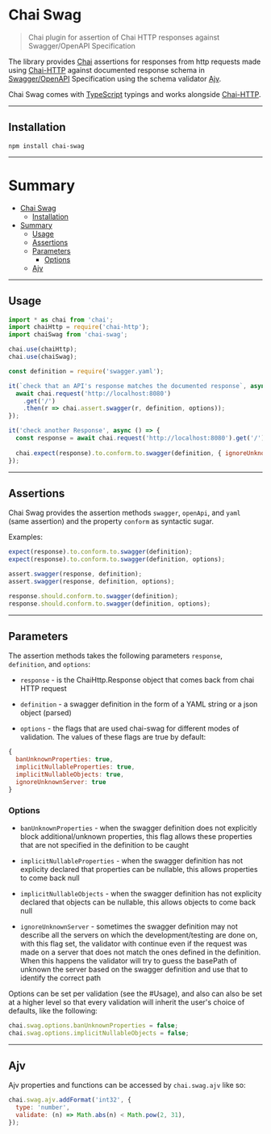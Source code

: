 # Chai Swag 

> Chai plugin for assertion of Chai HTTP responses against Swagger/OpenAPI Specification


The library provides [Chai](http://chaijs.com/) assertions for responses from http requests made using [Chai-HTTP](https://www.chaijs.com/plugins/chai-http/) against documented response schema in [Swagger/OpenAPI](https://swagger.io/docs/specification/about/) Specification using the schema validator [Ajv](https://ajv.js.org/).

Chai Swag comes with [TypeScript](https://www.typescriptlang.org/) typings
and works alongside [Chai-HTTP](https://github.com/domenic/chai-http).

---

## Installation

```
npm install chai-swag
```

---

# Summary
- [Chai Swag](#chai-swag)
  - [Installation](#installation)
- [Summary](#summary)
  - [Usage](#usage)
  - [Assertions](#assertions)
  - [Parameters](#parameters)
    - [Options](#options)
  - [Ajv](#ajv)

---

## Usage

```javascript
import * as chai from 'chai';
import chaiHttp = require('chai-http');
import chaiSwag from 'chai-swag';

chai.use(chaiHttp);
chai.use(chaiSwag);

const definition = require('swagger.yaml');

it(`check that an API's response matches the documented response`, async () => {
  await chai.request('http://localhost:8080')
    .get('/')
    .then(r => chai.assert.swagger(r, definition, options));
});

it('check another Response', async () => {
  const response = await chai.request('http://localhost:8080').get('/');
  
  chai.expect(response).to.conform.to.swagger(definition, { ignoreUnknownServer: false });
});
```

---

## Assertions

Chai Swag provides the assertion methods ```swagger```, ```openApi```, and ```yaml``` (same assertion)
and the property ```conform``` as syntactic sugar.

Examples:
```javascript
expect(response).to.conform.to.swagger(definition);
expect(response).to.conform.to.swagger(definition, options);

assert.swagger(response, definition);
assert.swagger(response, definition, options);

response.should.conform.to.swagger(definition);
response.should.conform.to.swagger(definition, options);
```

---

## Parameters
The assertion methods takes the following parameters ```response```, ```definition```, and ```options```:

* ```response``` - is the ChaiHttp.Response object that comes back from chai HTTP request

* ```definition``` - a swagger definition in the form of a YAML string or a json object (parsed)

* ```options``` - the flags that are used chai-swag for different modes of validation.
The values of these flags are true by default:

```javascript
{
  banUnknownProperties: true,
  implicitNullableProperties: true,
  implicitNullableObjects: true,
  ignoreUnknownServer: true
}
```

### Options
* ```banUnknownProperties``` - when the swagger definition does not explicitly block additional/unknown properties, this flag allows these properties that are not specified in the definition to be caught

* ```implicitNullableProperties``` - when the swagger definition has not explicity declared that properties can be nullable, this allows properties to come back null

* ```implicitNullableObjects``` - when the swagger definition has not explicity declared that objects can be nullable, this allows objects to come back null

* ```ignoreUnknownServer``` - sometimes the swagger definition may not describe all the servers on which the development/testing are done on, with this flag set, the validator with continue even if the request was made on a server that does not match the ones defined in the definition. When this happens the validator will try to guess the basePath of unknown the server based on the swagger definition and use that to identify the correct path

Options can be set per validation (see the #Usage), and also can also be set at a higher level so that every validation will inherit the user's choice of defaults, like the following: 
```javascript
chai.swag.options.banUnknownProperties = false;
chai.swag.options.implicitNullableObjects = false;
```

---

## Ajv 

Ajv properties and functions can be accessed by ```chai.swag.ajv``` like so:
```javascript
chai.swag.ajv.addFormat('int32', {
  type: 'number',
  validate: (n) => Math.abs(n) < Math.pow(2, 31),
});
```
